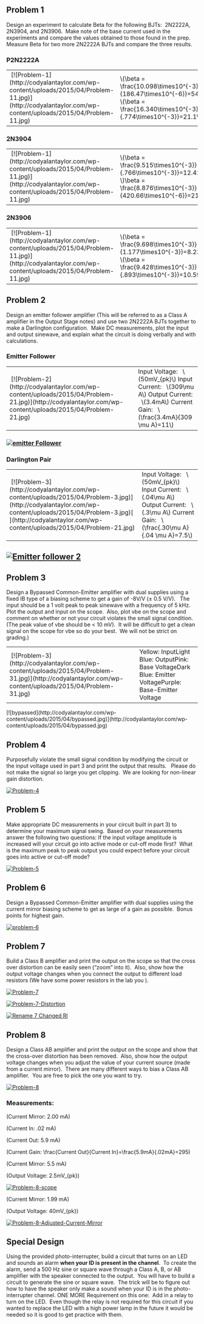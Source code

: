 
## Problem 1


Design an experiment to calculate Beta for the following BJTs:  2N2222A, 2N3904, and 2N3906.  Make note of the base current used in the experiments and compare the values obtained to those found in the prep.  Measure Beta for two more 2N2222A BJTs and compare the three results.


### P2N2222A


<table >
<tbody >
<tr >

<td > [![Problem-1](http://codyalantaylor.com/wp-content/uploads/2015/04/Problem-11.jpg)](http://codyalantaylor.com/wp-content/uploads/2015/04/Problem-11.jpg)
</td>

<td >\(\beta = \frac{10.098\times10^{-3}}{186.47\times10^{-6}}=54.15\) \(\beta = \frac{16.340\times10^{-3}}{.774\times10^{-3}}=21.1\)
</td>
</tr>
</tbody>
</table>


### 2N3904


<table >
<tbody >
<tr >

<td > [![Problem-1](http://codyalantaylor.com/wp-content/uploads/2015/04/Problem-11.jpg)](http://codyalantaylor.com/wp-content/uploads/2015/04/Problem-11.jpg)
</td>

<td >\(\beta = \frac{9.515\times10^{-3}}{.766\times10^{-3}}=12.4119\) \)\beta = \frac{8.876\times10^{-3}}{420.66\times10^{-6}}=21.1\)
</td>
</tr>
</tbody>
</table>


### 2N3906


<table >
<tbody >
<tr >

<td > [![Problem-1](http://codyalantaylor.com/wp-content/uploads/2015/04/Problem-11.jpg)](http://codyalantaylor.com/wp-content/uploads/2015/04/Problem-11.jpg)
</td>

<td >\(\beta = \frac{9.698\times10^{-3}}{1.177\times10^{-3}}=8.235\) \(\beta = \frac{9.428\times10^{-3}}{.893\times10^{-3}}=10.59\)
</td>
</tr>
</tbody>
</table>


## Problem 2


Design an emitter follower amplifier (This will be referred to as a Class A amplifier in the Output Stage notes) and use two 2N2222A BJTs together to make a Darlington configuration.  Make DC measurements, plot the input and output sinewave, and explain what the circuit is doing verbally and with calculations.


### Emitter Follower


<table >
<tbody >
<tr >

<td > [![Problem-2](http://codyalantaylor.com/wp-content/uploads/2015/04/Problem-21.jpg)](http://codyalantaylor.com/wp-content/uploads/2015/04/Problem-21.jpg)
</td>

<td >Input Voltage:   \(50mV_{pk}\)
Input Current:   \(309\mu A\) Output Current:   \(3.4mA\) Current Gain:   \(\frac{3.4mA}{309 \mu A}=11\)
</td>
</tr>
</tbody>
</table>


### [![emitter Follower](http://codyalantaylor.com/wp-content/uploads/2015/04/emitter-Follower.png)](http://codyalantaylor.com/wp-content/uploads/2015/04/emitter-Follower.png)




### Darlington Pair


<table >
<tbody >
<tr >

<td > [![Problem-3](http://codyalantaylor.com/wp-content/uploads/2015/04/Problem-3.jpg)](http://codyalantaylor.com/wp-content/uploads/2015/04/Problem-3.jpg)[
](http://codyalantaylor.com/wp-content/uploads/2015/04/Problem-21.jpg)
</td>

<td >Input Voltage:   \(50mV_{pk}\) 
Input Current:   \(.04\mu A\) Output Current:   \(.3\mu A\) Current Gain:   \(\frac{.30\mu A}{.04 \mu A}=7.5\)
</td>
</tr>
</tbody>
</table>


## [![Emitter follower 2](http://codyalantaylor.com/wp-content/uploads/2015/04/Emitter-follower-2.png)](http://codyalantaylor.com/wp-content/uploads/2015/04/Emitter-follower-2.png)




## Problem 3


Design a Bypassed Common-Emitter amplifier with dual supplies using a fixed IB type of a biasing scheme to get a gain of -8V/V (± 0.5 V/V).   The input should be a 1 volt peak to peak sinewave with a frequency of 5 kHz.  Plot the output and input on the scope.  Also, plot vbe on the scope and comment on whether or not your circuit violates the small signal condition. (The peak value of vbe should be < 10 mV).  It will be difficult to get a clean signal on the scope for vbe so do your best.  We will not be strict on grading.)
<table >
<tbody >
<tr >

<td > [![Problem-3](http://codyalantaylor.com/wp-content/uploads/2015/04/Problem-31.jpg)](http://codyalantaylor.com/wp-content/uploads/2015/04/Problem-31.jpg)
</td>

<td >Yellow: InputLight Blue: OutputPink: Base VoltageDark Blue: Emitter VoltagePurple: Base-Emitter Voltage
</td>
</tr>
</tbody>
</table>
[![bypassed](http://codyalantaylor.com/wp-content/uploads/2015/04/bypassed.jpg)](http://codyalantaylor.com/wp-content/uploads/2015/04/bypassed.jpg)


## Problem 4


Purposefully violate the small signal condition by modifying the circuit or the input voltage used in part 3 and print the output that results.   Please do not make the signal so large you get clipping.  We are looking for non-linear gain distortion.

[![Problem-4](http://codyalantaylor.com/wp-content/uploads/2015/04/Problem-4.jpg)](http://codyalantaylor.com/wp-content/uploads/2015/04/Problem-4.jpg)


## Problem 5


Make appropriate DC measurements in your circuit built in part 3) to determine your maximum signal swing.  Based on your measurements answer the following two questions: If the input voltage amplitude is increased will your circuit go into active mode or cut-off mode first?  What is the maximum peak to peak output you could expect before your circuit goes into active or cut-off mode?

[![Problem-5](http://codyalantaylor.com/wp-content/uploads/2015/04/Problem-51.jpg)](http://codyalantaylor.com/wp-content/uploads/2015/04/Problem-51.jpg)


## Problem 6


Design a Bypassed Common-Emitter amplifier with dual supplies using the current mirror biasing scheme to get as large of a gain as possible.  Bonus points for highest gain.

[![problem-6](http://codyalantaylor.com/wp-content/uploads/2015/04/problem-6.jpg)](http://codyalantaylor.com/wp-content/uploads/2015/04/problem-6.jpg)


## Problem 7


Build a Class B amplifier and print the output on the scope so that the cross over distortion can be easily seen (“zoom” into it).  Also, show how the output voltage changes when you connect the output to different load resistors (We have some power resistors in the lab you ).

[![Problem-7](http://codyalantaylor.com/wp-content/uploads/2015/04/Problem-71.jpg)](http://codyalantaylor.com/wp-content/uploads/2015/04/Problem-71.jpg)



[![Problem-7-Distortion](http://codyalantaylor.com/wp-content/uploads/2015/04/Problem-7-Distortion.jpg)](http://codyalantaylor.com/wp-content/uploads/2015/04/Problem-7-Distortion.jpg)



[![Rename 7 Changed Rl](http://codyalantaylor.com/wp-content/uploads/2015/04/Rename-7-Changed-Rl.png)](http://codyalantaylor.com/wp-content/uploads/2015/04/Rename-7-Changed-Rl.png)


## Problem 8


Design a Class AB amplifier and print the output on the scope and show that the cross-over distortion has been removed.  Also, show how the output voltage changes when you adjust the value of your current source (made from a current mirror).  There are many different ways to bias a Class AB amplifier.  You are free to pick the one you want to try.

[![Problem-8](http://codyalantaylor.com/wp-content/uploads/2015/04/Problem-81.jpg)](http://codyalantaylor.com/wp-content/uploads/2015/04/Problem-81.jpg)




### Measurements:


\(Current Mirror: 2.00 mA\)

\(Current In: .02 mA\)

\(Current Out: 5.9 mA\)

\(Current Gain: \frac{Current Out}{Current In}=\frac{5.9mA}{.02mA}=295\)



\(Current Mirror: 5.5 mA\)

\(Output Voltage: 2.5mV_{pk}\)



[![Problem-8-scope](http://codyalantaylor.com/wp-content/uploads/2015/04/Problem-8-scope.jpg)](http://codyalantaylor.com/wp-content/uploads/2015/04/Problem-8-scope.jpg)



\(Current Mirror: 1.99 mA\)

\(Output Voltage: 40mV_{pk}\)



[![Problem-8-Adjusted-Current-Mirror](http://codyalantaylor.com/wp-content/uploads/2015/04/Problem-8-Adjusted-Current-Mirror.jpg)](http://codyalantaylor.com/wp-content/uploads/2015/04/Problem-8-Adjusted-Current-Mirror.jpg)


## Special Design


Using the provided photo-interrupter, build a circuit that turns on an LED and sounds an alarm **when your ID is present in the channel**.  To create the alarm, send a 500 Hz sine or square wave through a Class A, B, or AB amplifier with the speaker connected to the output.  You will have to build a circuit to generate the sine or square wave.  The trick will be to figure out how to have the speaker only make a sound when your ID is in the photo-interrupter channel. ONE MORE Requirement on this one:  Add in a relay to turn on the LED.  Even though the relay is not required for this circuit if you wanted to replace the LED with a high power lamp in the future it would be needed so it is good to get practice with them.
